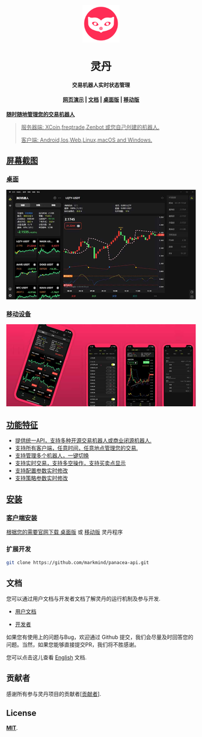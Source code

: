 <p align="center"><img src="docs/public/images/logo.png" alt="灵丹" width="100" height="100"></p>

<h1 align="center">灵丹</h1>

<h4 align="center">交易机器人实时状态管理</h4>
<h4 align="center"><a target="_blank" href="https://www.ciiat.com/app/www"><strong>网页演示</strong></a> | <a target="_blank"href="https://markmind.github.io/panacea-api/zh/"><strong>文档</strong></a> | <a target="_blank" href="https://www.ciiat.com/download/"><strong>桌面版</strong></a> | <a target="_blank" href="https://www.ciiat.com/download/"><strong>移动版</strong></h4>

**随时随地管理您的交易机器人**

> 服务器端: XCoin,freqtrade,Zenbot 或您自己创建的机器人.
>
> 客户端: Android,Ios,Web,Linux,macOS and Windows.

## 屏幕截图

### 桌面

![Screenshot](docs/public/images/screenshot_cn.jpg)

### 移动设备

![Screenshot](docs/public/images/screenshot_mobile_zh.jpg)

## 功能特征

- 提供统一API，支持多种开源交易机器人或商业闭源机器人.
- 支持所有客户端，任意时间，任意地点管理您的交易.
- 支持管理多个机器人，一键切换
- 支持实时交易，支持多空操作，支持买卖点显示
- 支持配置参数实时修改
- 支持策略参数实时修改

## 安装

### 客户端安装

根据您的需要官网下载 [桌面版](https://www.ciiat.com/download) 或 [移动版](https://www.ciiat.com/download) 灵丹程序

### 扩展开发

```bash
git clone https://github.com/markmind/panacea-api.git
```

## 文档

您可以通过用户文档与开发者文档了解灵丹的运行机制及参与开发.

- [用户文档](docs/zh/README.md)

- [开发者](docs/zh/developer.md)

如果您有使用上的问题与Bug，欢迎通过 Github 提交，我们会尽量及时回答您的问题。当然，如果您能够直接提交PR，我们将不胜感谢。

您可以点击这儿查看 [English](README.md) 文档.

## 贡献者

感谢所有参与灵丹项目的贡献者[[贡献者](https://github.com/markmind/panacea-api/graphs/contributors)].

## License

[**MIT**](https://opensource.org/licenses/MIT).
